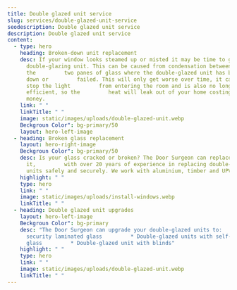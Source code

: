 ```yaml
---
title: Double glazed unit service
slug: services/double-glazed-unit-service
seodescription: Double glazed unit service
description: Double glazed unit service
content:
  - type: hero
    heading: Broken-down unit replacement
    desc: If your window looks steamed up or misted it may be time to get a new
      double-glazing unit. This can be caused from condensation between
      the         two panes of glass where the double-glazed unit has broken
      down or         failed. This will only get worse over time, it can also
      stop the light         from entering the room and is also no longer energy
      efficient, so the         heat will leak out of your home costing you
      money.
    link: " "
    linkTitle: " "
    image: static/images/uploads/double-glazed-unit.webp
    Beckgroun Color": bg-primary/50
    layout: hero-left-image
  - heading: Broken glass replacement
    layout: hero-right-image
    Beckgroun Color": bg-primary/50
    desc: Is your glass cracked or broken? The Door Surgeon can replace
      it,         with over 20 years of experience in replacing double-glazed
      units safely and securely. We work with aluminium, timber and UPVC frames.
    highlight: " "
    type: hero
    link: " "
    image: static/images/uploads/install-windows.webp
    linkTitle: " "
  - heading: Double glazed unit upgrades
    layout: hero-left-image
    Beckgroun Color": bg-primary
    desc: "The Door Surgeon can upgrade your double-glazed units to:          * High
      security laminated glass         * Double-glazed units with self-cleaning
      glass         * Double-glazed unit with blinds"
    highlight: " "
    type: hero
    link: " "
    image: static/images/uploads/double-glazed-unit.webp
    linkTitle: " "
---
```

